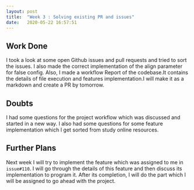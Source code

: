 ```yaml
---
layout: post
title:  "Week 3 : Solving existing PR and issues"
date:   2020-05-22 16:57:51
---
```


## Work Done
I took a look at some open Github issues and pull requests and tried to sort the issues. I also made the correct implementation of the align parameter for false config. Also, I made a workflow Report of the codebase.It contains the details of file execution and features implementation.I will make it as a markdown and create a PR by tomorrow.

## Doubts
I had some questions for the project workflow which was discussed and started in a new way. I also had some questions for some feature implementation which I get sorted from study online resources.

## Further Plans
Next week I will try to implement the feature which was assigned to me in `issue#110`. I will go through the details of this feature and then discuss its implementation to program it. After its completion, I will do the part which I will be assigned to go ahead with the project.
